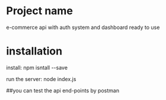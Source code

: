 # Project name

e-commerce api with auth system and dashboard ready to use 

# installation 

install:
npm isntall --save 

run the server:
node index.js 

##you can test the api end-points by postman
